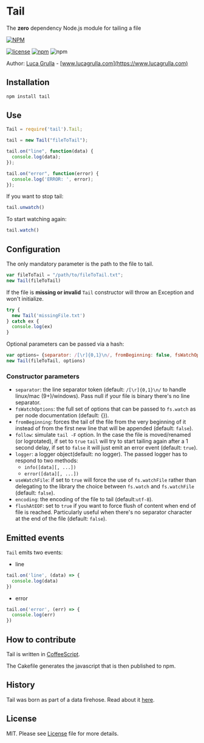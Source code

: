 # Tail

The **zero** dependency Node.js module for tailing a file

[![NPM](https://nodei.co/npm/tail.png?downloads=true&downloadRank=true)](https://nodei.co/npm/tail.png?downloads=true&downloadRank=true)

[![license](https://img.shields.io/github/license/mashape/apistatus.svg)](https://github.com/lucagrulla/node-tail/blob/master/LICENSE)
[![npm](https://img.shields.io/npm/v/tail.svg?style=plastic)](https://www.npmjs.com/package/tail)
![npm](https://img.shields.io/npm/dm/tail.svg)

Author: [Luca Grulla](https://www.lucagrulla.com) - [www.lucagrulla.com](https://www.lucagrulla.com)

## Installation

```bash
npm install tail
```

## Use

```javascript
Tail = require('tail').Tail;

tail = new Tail("fileToTail");

tail.on("line", function(data) {
  console.log(data);
});

tail.on("error", function(error) {
  console.log('ERROR: ', error);
});
```

If you want to stop tail:

```javascript
tail.unwatch()
```

To start watching again:

```javascript
tail.watch()
```

## Configuration

The only mandatory parameter is the path to the file to tail.

```javascript
var fileToTail = "/path/to/fileToTail.txt";
new Tail(fileToTail)
```

If the file is **missing or invalid** ```Tail``` constructor will throw an Exception and won't initialize.

```javascript
try {
  new Tail('missingFile.txt')
} catch ex {
  console.log(ex)
}
```

Optional parameters can be passed via a hash:

```javascript
var options= {separator: /[\r]{0,1}\n/, fromBeginning: false, fsWatchOptions: {}, follow: true, logger: console}
new Tail(fileToTail, options)
```

### Constructor parameters

* `separator`:  the line separator token (default: `/[\r]{0,1}\n/` to handle linux/mac (9+)/windows). Pass null if your file is binary there's no line separator.
* `fsWatchOptions`: the full set of options that can be passed to `fs.watch` as per node documentation (default: {}).
* `fromBeginning`: forces the tail of the file from the very beginning of it instead of from the first new line that will be appended (default: `false`).
* `follow`: simulate `tail -F` option. In the case the file is moved/renamed (or logrotated), if set to `true` `tail` will try to start tailing again after a 1 second delay, if set to `false` it will just emit an error event (default: `true`).
* `logger`: a logger object(default: no logger). The passed logger has to respond to two methods:
  * `info([data][, ...])`
  * `error([data][, ...])`
* `useWatchFile`: if set to `true` will force the use of `fs.watchFile` rather than delegating to the library the choice between `fs.watch` and `fs.watchFile` (default: `false`).
* `encoding`: the encoding of the file to tail (default:`utf-8`).
* `flushAtEOF`: set to `true` if you want to force flush of content when end of file is reached. Particularly useful when there's no separator character at the end of the file (default: `false`).

## Emitted events

`Tail` emits two events:

* line

```javascript
tail.on('line', (data) => {
  console.log(data)  
})
```

* error

```javascript
tail.on('error', (err) => {
  console.log(err)  
})
```

## How to contribute

Tail is written in [CoffeeScript](http://jashkenas.github.com/coffee-script/).

The Cakefile generates the javascript that is then published to npm.

## History

Tail was born as part of a data firehose. Read about it [here](https://www.lucagrulla.com/posts/building-a-firehose-with-nodejs/).

## License

MIT. Please see [License](https://github.com/lucagrulla/node-tail/blob/master/LICENSE) file for more details.
